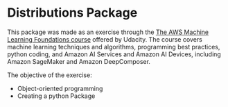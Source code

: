 # Distributions Package
This package was made as an exercise through the [The AWS Machine Learning Foundations course](https://www.udacity.com/course/aws-machine-learning-foundations--ud090) offered by Udacity.
The course covers machine learning techniques and algorithms, programming best practices, python coding, and Amazon AI Services and Amazon AI Devices, including Amazon SageMaker and Amazon DeepComposer.

The objective of the exercise:
* Object-oriented programming
* Creating a python Package

